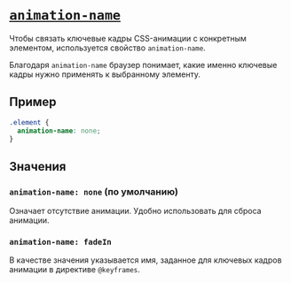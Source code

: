 # [`animation-name`](../index.md)

Чтобы связать ключевые кадры CSS-анимации с конкретным элементом, используется свойство `animation-name`.

Благодаря `animation-name` браузер понимает, какие именно ключевые кадры нужно применять к выбранному элементу.

## Пример

```css
.element {
  animation-name: none;
}
```

## Значения

### `animation-name: none` (по умолчанию)

Означает отсутствие анимации. Удобно использовать для сброса анимации.

### `animation-name: fadeIn`

В качестве значения указывается имя, заданное для ключевых кадров анимации в директиве `@keyframes`.
